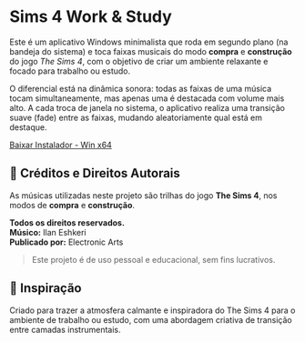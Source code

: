 # Sims 4 Work & Study

Este é um aplicativo Windows minimalista que roda em segundo plano (na bandeja do sistema) e toca faixas musicais do modo **compra** e **construção** do jogo *The Sims 4*, com o objetivo de criar um ambiente relaxante e focado para trabalho ou estudo.

O diferencial está na dinâmica sonora: todas as faixas de uma música tocam simultaneamente, mas apenas uma é destacada com volume mais alto. A cada troca de janela no sistema, o aplicativo realiza uma transição suave (fade) entre as faixas, mudando aleatoriamente qual está em destaque.

[Baixar Instalador - Win x64](https://leomarlinhares.github.io/sims4workandstudy/)

## 🎵 Créditos e Direitos Autorais

As músicas utilizadas neste projeto são trilhas do jogo **The Sims 4**, nos modos de **compra** e **construção**.

**Todos os direitos reservados.**  
**Músico:** Ilan Eshkeri  
**Publicado por:** Electronic Arts

> Este projeto é de uso pessoal e educacional, sem fins lucrativos.

## 🧠 Inspiração

Criado para trazer a atmosfera calmante e inspiradora do The Sims 4 para o ambiente de trabalho ou estudo, com uma abordagem criativa de transição entre camadas instrumentais.
